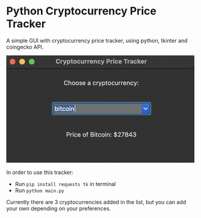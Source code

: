 # Python Cryptocurrency Price Tracker
A simple GUI with cryptocurrency price tracker, using python, tkinter and coingecko API.
<div>
  <img src="https://github.com/alisolanki/cryptocurrency-price-tracker/blob/main/Screenshot%202023-10-08%20at%205.08.37%20PM.png" alt="Price Tracker Screenshot" width="500"/>
</div>

In order to use this tracker:
- Run ```pip install requests tk``` in terminal
- Run ```python main.py```

Currently there are 3 cryptocurrencies added in the list, but you can add your own depending on your preferences.

